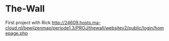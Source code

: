 # The-Wall
First project with Rick
http://24609.hosts.ma-cloud.nl/bewijzenmap/periode1.3/PROJ/thewall/websitev2/public/login/homepage.php
